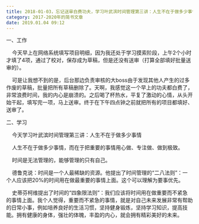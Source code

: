 ```yaml
---
title: 2018-01-03，忘记送审白费功夫，学习叶武滨时间管理第三讲：人生不在于做多少事情
category: 2017-2020年的简书文章
date: 2019.01.04 09:12
---
```


一、工作  

        今天早上在网络系统填写项目明细，因为我还处于学习摸索阶段，上午2个小时才填了4项，通过了校对，保存成为草稿，但是还没有送审（打算全部填好批量送审的）。  

        可是让我想不到的是，后台那边负责审核的大boss由于发现其他人产生的过多作废的草稿，批量把所有草稿删除了。天啊，我感觉这一个早上的功夫都白费了，非常浪费时间，我的内心是崩溃的。之后喝了杯热水，平复了激动的心情，从头开始干起，填写完一项，马上送审。终于在下午四点钟之前就把所有的项目都填好、送审了。  

  

二、学习  

        今天学习叶武滨时间管理第三讲：人生不在于做多少事情  

        人生不在于做多少事情，而在于把重要的事情用心做、专注做、做到极致。  

        时间是无法管理的，能够管理的只有自己。  

        德鲁克说：时间是一个人最稀缺的资源。他提出了时间管理的“二八法则”：一个人应该把20%的时间用在做最重要的事情上面。这个可以理解为要事优先。  

        史蒂芬柯维提出了时间的“四象限法则”：我们应该将时间用在做重要而不紧急的事情上面。我个人觉得，重要而不紧急的事情，就是对自己未来发展非常有帮助的日常小事，例如培养良好的生活习惯，坚持健身锻炼，坚持学习知识，提高技能。拥有健康的身体，强壮的体魄，丰盈的内心，就会拥有精彩美好的未来。
